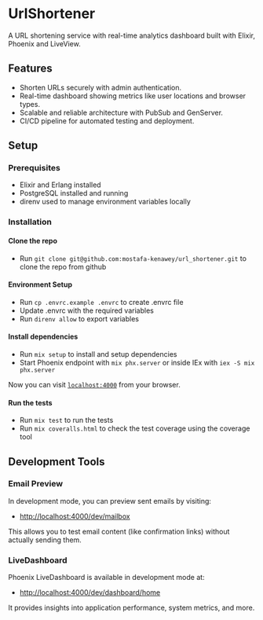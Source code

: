 # UrlShortener

A URL shortening service with real-time analytics dashboard built with Elixir, Phoenix and LiveView.

## Features

* Shorten URLs securely with admin authentication.
* Real-time dashboard showing metrics like user locations and browser types.
* Scalable and reliable architecture with PubSub and GenServer.
* CI/CD pipeline for automated testing and deployment.

## Setup

### Prerequisites

* Elixir and Erlang installed
* PostgreSQL installed and running
* direnv used to manage environment variables locally

### Installation

#### Clone the repo

* Run `git clone git@github.com:mostafa-kenawey/url_shortener.git` to clone the repo from github

#### Environment Setup

* Run `cp .envrc.example .envrc` to create .envrc file
* Update .envrc with the required variables
* Run `direnv allow` to export variables

#### Install dependencies

* Run `mix setup` to install and setup dependencies
* Start Phoenix endpoint with `mix phx.server` or inside IEx with `iex -S mix phx.server`

Now you can visit [`localhost:4000`](http://localhost:4000) from your browser.


#### Run the tests

* Run `mix test` to run the tests
* Run `mix coveralls.html` to check the test coverage using the coverage tool



## Development Tools

### Email Preview

In development mode, you can preview sent emails by visiting:

* [http://localhost:4000/dev/mailbox](http://localhost:4000/dev/mailbox)

This allows you to test email content (like confirmation links) without actually sending them.


### LiveDashboard

Phoenix LiveDashboard is available in development mode at:

* [http://localhost:4000/dev/dashboard/home](http://localhost:4000/dev/dashboard/home)

It provides insights into application performance, system metrics, and more.